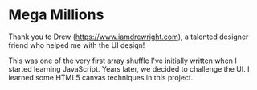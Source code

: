 # Mega Millions

Thank you to Drew (https://www.iamdrewright.com), a talented designer friend who helped me with the UI design!

This was one of the very first array shuffle I've initially written when I started learning JavaScript. Years later, we decided to challenge the UI. I learned some HTML5 canvas techniques in this project.